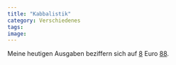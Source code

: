```yaml
---
title: "Kabbalistik"
category: Verschiedenes
tags: 
image: 
---
```


Meine heutigen Ausgaben beziffern sich auf [8](http://www.audio88.de) Euro [88](http://www.88komaflash.de).